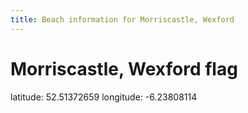 ```yaml
---
title: Beach information for Morriscastle, Wexford
---
```

# Morriscastle, Wexford <span class="material-icons blue-flag">flag</span>

<div class="location-info">latitude: 52.51372659 longitude: -6.23808114</div>
<div id="met-eireann-warnings" onload="get_met_eireann_warnings(EI30)"></div>
<div></div>